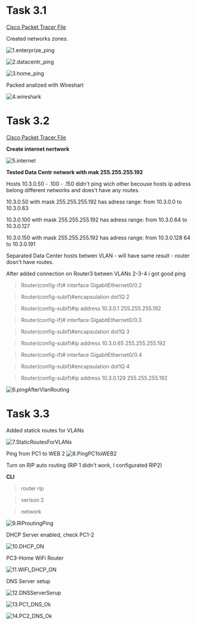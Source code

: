 # **Task 3.1** #
[Cisco Packet Tracer File](/Task3.1.pkt)

Created networks zones.

![1.enterprize_ping](images/1.enterprize_ping.jpg)

![2.datacentr_ping](images/2.datacentr_ping.jpg)

![3.home_ping](images/3.home_ping.jpg)

Packed analized with Wireshart

![4.wireshark](images/4.wireshark.jpg)


# **Task 3.2** #
[Cisco Packet Tracer File](/Task3.2.pkt)

**Create internet nertwork**

![5.internet](images/5.internet.jpg)

**Tested Data Centr network with mak 255.255.255.192**

Hosts 10.3.0.50 - .100 - .150 didn't ping wich other becouse hosts ip adress belong different networks and does't have any routes.

10.3.0.50 with mask 255.255.255.192 has adress range: from 10.3.0.0 to 10.3.0.63

10.3.0.100 with mask 255.255.255.192 has adress range: from 10.3.0.64 to 10.3.0.127

10.3.0.150 with mask 255.255.255.192 has adress range: from 10.3.0.128 64 to 10.3.0.191

Separated Data Center hosts betwen VLAN - will have same result - router dosn't have routes.

After added connection on Router3 betwen VLANs 2-3-4 i got good ping

>Router(config-if)# interface GigabitEthernet0/0.2

>Router(config-subif)#encapsulation dot1Q 2

>Router(config-subif)#ip address 10.3.0.1 255.255.255.192

>Router(config-if)# interface GigabitEthernet0/0.3

>Router(config-subif)#encapsulation dot1Q 3

>Router(config-subif)#ip address 10.3.0.65 255.255.255.192

>Router(config-if)# interface GigabitEthernet0/0.4

>Router(config-subif)#encapsulation dot1Q 4

>Router(config-subif)#ip address 10.3.0.129 255.255.255.192


![6.pingAfterVlanRouting](images/6.pingAfterVlanRouting.jpg)


# **Task 3.3** #

Added statick routes for VLANs

![7.StaticRoutesForVLANs](images/7.StaticRoutesForVLANs.jpg)

Ping from PC1 to WEB 2
![8.PingPC1toWEB2](images/8.PingPC1toWEB2.jpg)

Turn on RIP auto routing (RIP 1 didn't work, I configurated RIP2)

**CLI**
>router rip

>verison 2

>network

![9.RIProutingPing](images/9.RIProutingPing.jpg)

DHCP Server enabled, check PC1-2

![10.DHCP_ON](images/10.DHCP_ON.jpg)

PC3-Home WiFi Router

![11.WIFI_DHCP_ON](images/11.WIFI_DHCP_ON.jpg)

DNS Server setup

![12.DNSServerSerup](images/12.DNSServerSerup.jpg)

![13.PC1_DNS_Ok](images/13.PC1_DNS_Ok.jpg)

![14.PC2_DNS_Ok](images/14.PC2_DNS_Ok.jpg)













